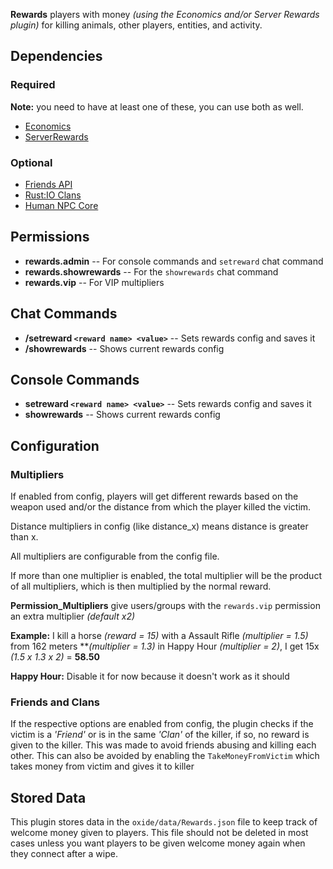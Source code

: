**Rewards** players with money *(using the Economics and/or Server Rewards plugin)* for killing animals, other players, entities, and activity.

## Dependencies

### Required

**Note:** you need to have at least one of these, you can use both as well.

- [Economics](https://umod.org/plugins/economics)
- [ServerRewards](http://oxidemod.org/plugins/serverrewards.1751/)

### Optional

- [Friends API](http://oxidemod.org/plugins/friends-api.686/)
- [Rust:IO Clans](http://oxidemod.org/plugins/rust-io-clans.842/)
- [Human NPC Core](http://oxidemod.org/plugins/human-npc-core.856/)

## Permissions

- **rewards.admin** -- For console commands and `setreward` chat command
- **rewards.showrewards** -- For the `showrewards` chat command
- **rewards.vip** -- For VIP multipliers

## Chat Commands

- **/setreward `<reward name> <value>`** -- Sets rewards config and saves it
- **/showrewards** -- Shows current rewards config

## Console Commands

- **setreward `<reward name> <value>`** -- Sets rewards config and saves it
- **showrewards** -- Shows current rewards config

## Configuration

### Multipliers

If enabled from config, players will get different rewards based on the weapon used and/or the distance from which the player killed the victim.

Distance multipliers in config (like distance_x) means distance is greater than x.

All multipliers are configurable from the config file.

If more than one multiplier is enabled, the total multiplier will be the product of all multipliers, which is then multiplied by the normal reward.

**Permission_Multipliers** give users/groups with the `rewards.vip` permission an extra multiplier *(default x2)*

**Example:** I kill a horse *(reward = 15)* with a Assault Rifle *(multiplier = 1.5)* from 162 meters ***(multiplier = 1.3)* in Happy Hour *(multiplier = 2)*, I get 15x *(1.5 x 1.3 x 2)* = **58.50**

**Happy Hour:** Disable it for now because it doesn't work as it should

### Friends and Clans

If the respective options are enabled from config, the plugin checks if the victim is a *'Friend'* or is in the same *'Clan'* of the killer, if so, no reward is given to the killer. This was made to avoid friends abusing and killing each other. This can also be avoided by enabling the `TakeMoneyFromVictim` which takes money from victim and gives it to killer

## Stored Data

This plugin stores data in the `oxide/data/Rewards.json` file to keep track of welcome money given to players. This file should not be deleted in most cases unless you want players to be given welcome money again when they connect after a wipe.
